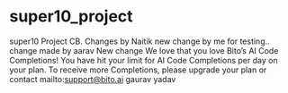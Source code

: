 # super10_project
super10
Project  CB.
Changes by Naitik
new change by me for testing..<br>
change made by aarav
New change We love that you love Bito’s AI Code Completions!
You have hit your limit for AI Code Completions per day on your plan.
To receive more Completions, please upgrade your plan or contact mailto:support@bito.ai
gaurav yadav